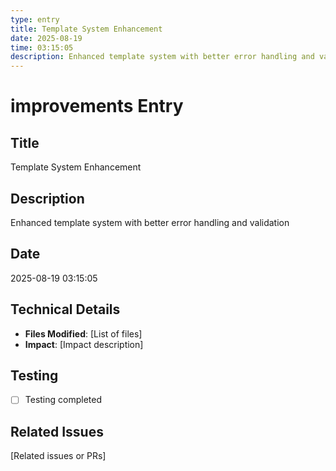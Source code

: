 ```yaml
---
type: entry
title: Template System Enhancement
date: 2025-08-19
time: 03:15:05
description: Enhanced template system with better error handling and validation
---
```


# improvements Entry

## Title
Template System Enhancement

## Description
Enhanced template system with better error handling and validation

## Date
2025-08-19 03:15:05

## Technical Details
- **Files Modified**: [List of files]
- **Impact**: [Impact description]

## Testing
- [ ] Testing completed

## Related Issues
[Related issues or PRs]